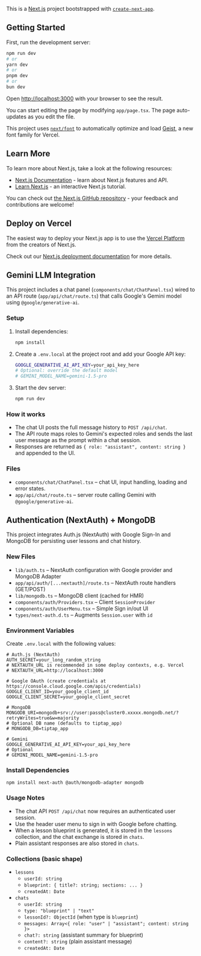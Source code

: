 This is a [Next.js](https://nextjs.org) project bootstrapped with [`create-next-app`](https://nextjs.org/docs/app/api-reference/cli/create-next-app).

## Getting Started

First, run the development server:

```bash
npm run dev
# or
yarn dev
# or
pnpm dev
# or
bun dev
```

Open [http://localhost:3000](http://localhost:3000) with your browser to see the result.

You can start editing the page by modifying `app/page.tsx`. The page auto-updates as you edit the file.

This project uses [`next/font`](https://nextjs.org/docs/app/building-your-application/optimizing/fonts) to automatically optimize and load [Geist](https://vercel.com/font), a new font family for Vercel.

## Learn More

To learn more about Next.js, take a look at the following resources:

- [Next.js Documentation](https://nextjs.org/docs) - learn about Next.js features and API.
- [Learn Next.js](https://nextjs.org/learn) - an interactive Next.js tutorial.

You can check out [the Next.js GitHub repository](https://github.com/vercel/next.js) - your feedback and contributions are welcome!

## Deploy on Vercel

The easiest way to deploy your Next.js app is to use the [Vercel Platform](https://vercel.com/new?utm_medium=default-template&filter=next.js&utm_source=create-next-app&utm_campaign=create-next-app-readme) from the creators of Next.js.

Check out our [Next.js deployment documentation](https://nextjs.org/docs/app/building-your-application/deploying) for more details.

## Gemini LLM Integration

This project includes a chat panel (`components/chat/ChatPanel.tsx`) wired to an API route (`app/api/chat/route.ts`) that calls Google's Gemini model using `@google/generative-ai`.

### Setup

1. Install dependencies:

   ```bash
   npm install
   ```

2. Create a `.env.local` at the project root and add your Google API key:

   ```bash
   GOOGLE_GENERATIVE_AI_API_KEY=your_api_key_here
   # Optional: override the default model
   # GEMINI_MODEL_NAME=gemini-1.5-pro
   ```

3. Start the dev server:

   ```bash
   npm run dev
   ```

### How it works

- The chat UI posts the full message history to `POST /api/chat`.
- The API route maps roles to Gemini's expected roles and sends the last user message as the prompt within a chat session.
- Responses are returned as `{ role: "assistant", content: string }` and appended to the UI.

### Files

- `components/chat/ChatPanel.tsx` – chat UI, input handling, loading and error states.
- `app/api/chat/route.ts` – server route calling Gemini with `@google/generative-ai`.

## Authentication (NextAuth) + MongoDB

This project integrates Auth.js (NextAuth) with Google Sign-In and MongoDB for persisting user lessons and chat history.

### New Files

- `lib/auth.ts` – NextAuth configuration with Google provider and MongoDB Adapter
- `app/api/auth/[...nextauth]/route.ts` – NextAuth route handlers (GET/POST)
- `lib/mongodb.ts` – MongoDB client (cached for HMR)
- `components/auth/Providers.tsx` – Client `SessionProvider`
- `components/auth/UserMenu.tsx` – Simple Sign in/out UI
- `types/next-auth.d.ts` – Augments `Session.user` with `id`

### Environment Variables

Create `.env.local` with the following values:

```
# Auth.js (NextAuth)
AUTH_SECRET=your_long_random_string
# NEXTAUTH_URL is recommended in some deploy contexts, e.g. Vercel
# NEXTAUTH_URL=http://localhost:3000

# Google OAuth (create credentials at https://console.cloud.google.com/apis/credentials)
GOOGLE_CLIENT_ID=your_google_client_id
GOOGLE_CLIENT_SECRET=your_google_client_secret

# MongoDB
MONGODB_URI=mongodb+srv://user:pass@cluster0.xxxxx.mongodb.net/?retryWrites=true&w=majority
# Optional DB name (defaults to tiptap_app)
# MONGODB_DB=tiptap_app

# Gemini
GOOGLE_GENERATIVE_AI_API_KEY=your_api_key_here
# Optional
# GEMINI_MODEL_NAME=gemini-1.5-pro
```

### Install Dependencies

```
npm install next-auth @auth/mongodb-adapter mongodb
```

### Usage Notes

- The chat API `POST /api/chat` now requires an authenticated user session.
- Use the header user menu to sign in with Google before chatting.
- When a lesson blueprint is generated, it is stored in the `lessons` collection, and the chat exchange is stored in `chats`.
- Plain assistant responses are also stored in `chats`.

### Collections (basic shape)

- `lessons`
  - `userId: string`
  - `blueprint: { title?: string; sections: ... }`
  - `createdAt: Date`
- `chats`
  - `userId: string`
  - `type: "blueprint" | "text"`
  - `lessonId?: ObjectId` (when type is `blueprint`)
  - `messages: Array<{ role: "user" | "assistant"; content: string }>`
  - `chat?: string` (assistant summary for blueprint)
  - `content?: string` (plain assistant message)
  - `createdAt: Date`

